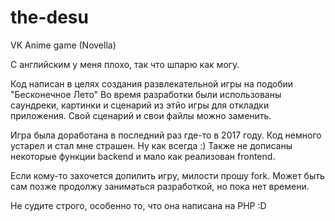 # the-desu
VK Anime game (Novella)

С английским у меня плохо, так что шпарю как могу.

Код написан в целях создания развлекательной игры на подобии "Бесконечное Лето"
Во время разработки были использованы саундреки, картинки и сценарий из этйо игры для откладки приложения.
Свой сценарий и свои файлы можно заменить.

Игра была доработана в последний раз где-то в 2017 году. Код немного устарел и стал мне страшен. Ну как всегда :)
Также не дописаны некоторые функции backend и мало как реализован frontend.

Если кому-то захочется допилить игру, милости прошу fork.
Может быть сам позже продолжу заниматься разработкой, но пока нет времени.

Не судите строго, особенно то, что она написана на PHP :D
